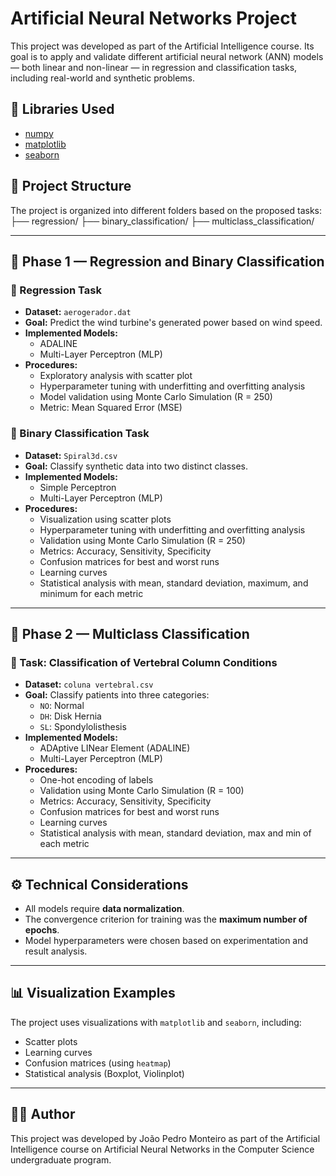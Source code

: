 # Artificial Neural Networks Project

This project was developed as part of the Artificial Intelligence course. Its goal is to apply and validate different artificial neural network (ANN) models — both linear and non-linear — in regression and classification tasks, including real-world and synthetic problems.

## 🔧 Libraries Used

- [numpy](https://numpy.org/)
- [matplotlib](https://matplotlib.org/)
- [seaborn](https://seaborn.pydata.org/)

## 📁 Project Structure

The project is organized into different folders based on the proposed tasks:
├── regression/
├── binary_classification/
├── multiclass_classification/

---

## 📌 Phase 1 — Regression and Binary Classification

### 🔷 Regression Task

- **Dataset:** `aerogerador.dat`  
- **Goal:** Predict the wind turbine's generated power based on wind speed.  
- **Implemented Models:**
  - ADALINE
  - Multi-Layer Perceptron (MLP)
- **Procedures:**
  - Exploratory analysis with scatter plot
  - Hyperparameter tuning with underfitting and overfitting analysis
  - Model validation using Monte Carlo Simulation (R = 250)
  - Metric: Mean Squared Error (MSE)

### 🔷 Binary Classification Task

- **Dataset:** `Spiral3d.csv`  
- **Goal:** Classify synthetic data into two distinct classes.  
- **Implemented Models:**
  - Simple Perceptron
  - Multi-Layer Perceptron (MLP)
- **Procedures:**
  - Visualization using scatter plots
  - Hyperparameter tuning with underfitting and overfitting analysis
  - Validation using Monte Carlo Simulation (R = 250)
  - Metrics: Accuracy, Sensitivity, Specificity
  - Confusion matrices for best and worst runs
  - Learning curves
  - Statistical analysis with mean, standard deviation, maximum, and minimum for each metric

---

## 📌 Phase 2 — Multiclass Classification

### 🔷 Task: Classification of Vertebral Column Conditions

- **Dataset:** `coluna vertebral.csv`  
- **Goal:** Classify patients into three categories:
  - `NO`: Normal
  - `DH`: Disk Hernia
  - `SL`: Spondylolisthesis
- **Implemented Models:**
  - ADAptive LINear Element (ADALINE)
  - Multi-Layer Perceptron (MLP)
- **Procedures:**
  - One-hot encoding of labels
  - Validation using Monte Carlo Simulation (R = 100)
  - Metrics: Accuracy, Sensitivity, Specificity
  - Confusion matrices for best and worst runs
  - Learning curves
  - Statistical analysis with mean, standard deviation, max and min of each metric

---

## ⚙️ Technical Considerations

- All models require **data normalization**.
- The convergence criterion for training was the **maximum number of epochs**.
- Model hyperparameters were chosen based on experimentation and result analysis.

---

## 📊 Visualization Examples

The project uses visualizations with `matplotlib` and `seaborn`, including:

- Scatter plots
- Learning curves
- Confusion matrices (using `heatmap`)
- Statistical analysis (Boxplot, Violinplot)

---

## 👨‍💻 Author

This project was developed by João Pedro Monteiro as part of the Artificial Intelligence course on Artificial Neural Networks in the Computer Science undergraduate program.
